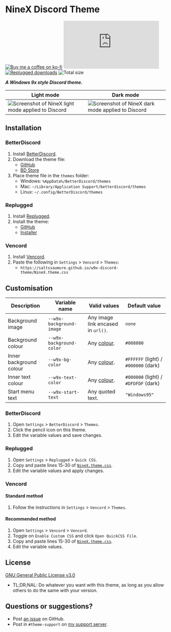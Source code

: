 [screenshot]: https://user-images.githubusercontent.com/29710355/231909312-bf3786dc-317a-40c4-909b-b5dc58093b15.png
[light]: https://user-images.githubusercontent.com/29710355/231909647-72871e7f-8763-4174-9c71-5f1bb7d401bc.png
[dark]: https://user-images.githubusercontent.com/29710355/231909520-b24c4301-2d90-4c6c-9e5d-ca9ce20e3ba6.png

[css-color]:        https://developer.mozilla.org/en-US/docs/Web/CSS/color_value
[discord]:          https://discord.gg/uy8nKQVatp

[BetterDiscord]:    https://betterdiscord.app/
[Replugged]:        https://replugged.dev/
[Vencord]:          https://github.com/Vendicated/Vencord

[shield-donate]:    https://img.shields.io/badge/Donate-ko--fi-orange?style=flat-square&logo=kofi&logoColor=orange
[ko-fi]:            https://ko-fi.com/saltssaumure "Buy me a coffee!"

[shield-total-dl]:  https://img.shields.io/github/downloads/Saltssaumure/w9x-discord-theme/NineX.theme.css?color=purple&label=BD%20GitHub%20downloads&style=flat-square
[shield-asar-dl]:   https://img.shields.io/github/downloads/Saltssaumure/w9x-discord-theme/net.saltssaumure.NineX.asar?color=purple&label=Replugged%20downloads&style=flat-square
[shield-repo-size]: https://img.shields.io/github/repo-size/saltssaumure/w9x-discord-theme?style=flat-square "Total size"

[license]:          https://github.com/Saltssaumure/w9x-discord-theme/blob/main/LICENSE
[issues]:           https://github.com/Saltssaumure/w9x-discord-theme/issues
[.theme.css]:       https://github.com/Saltssaumure/w9x-discord-theme/blob/main/NineX.theme.css

[release-gh]:       https://github.com/Saltssaumure/w9x-discord-theme/releases/latest "Latest release"
[release-bd]:       https://betterdiscord.app/theme/?id=823 "BetterDiscord store page"
[release-rp]:       https://replugged.dev/install?identifier=Saltssaumure/w9x-discord-theme&source=github "Replugged addon installer"

# NineX Discord Theme
[![Buy me a coffee on ko-fi][shield-donate]][ko-fi]
[![BetterDiscord GitHub downloads][shield-total-dl]][release-gh]
[![Replugged downloads][shield-asar-dl]][release-rp]
![Total size][shield-repo-size]

***A Windows 9x style Discord theme.***

| Light mode                                                  | Dark mode                                                 |
| ----------------------------------------------------------- | --------------------------------------------------------- |
| ![Screenshot of NineX light mode applied to Discord][light] | ![Screenshot of NineX dark mode applied to Discord][dark] |

## Installation

### BetterDiscord
1. Install [BetterDiscord][BetterDiscord].
2. Download the theme file:
    - [GitHub][release-gh]
    - [BD Store][release-bd]
3. Place theme file in the `themes` folder:
    - Windows: `%AppData%/BetterDiscord/themes`
    - Mac: `~/Library/Application Support/betterdiscord/themes`
    - Linux: `~/.config/BetterDiscord/themes`

### Replugged
1. Install [Replugged][Replugged].
2. Install the theme:
    - [GitHub][release-gh]
    - [Installer][release-rp]

### Vencord
1. Install [Vencord][Vencord].
2. Paste the following in `Settings` > `Vencord` > `Themes`:
    - `https://saltssaumure.github.io/w9x-discord-theme/NineX.theme.css`

## Customisation

| Description             | Variable name            | Valid values                       | Default value                        |
| ----------------------- | ------------------------ | ---------------------------------- | ------------------------------------ |
| Background image        | `--w9x-background-image` | Any image link encased in `url()`. | `none`                               |
| Background colour       | `--w9x-background-color` | Any [colour][css-color].           | `#008080`                            |
| Inner background colour | `--w9x-bg-color`         | Any [colour][css-color].           | `#FFFFFF` (light) / `#000000` (dark) |
| Inner text colour       | `--w9x-text-color`       | Any [colour][css-color].           | `#000000` (light) / `#DFDFDF` (dark) |
| Start menu text         | `--w9x-start-text`       | Any quoted text.                   | `"Windows95"`                        |

### BetterDiscord
1. Open `Settings` > `BetterDiscord` > `Themes`.
2. Click the pencil icon on this theme.
3. Edit the variable values and save changes.

### Replugged
1. Open `Settings` > `Replugged` > `Quick CSS`.
2. Copy and paste lines 15-30 of [`NineX.theme.css`][.theme.css].
3. Edit the variable values and apply changes.

### Vencord
#### Standard method
1. Follow the instructions in `Settings` > `Vencord` > `Themes`.
#### Recommended method
1. Open `Settings` > `Vencord` > `Vencord`.
2. Toggle on `Enable Custom CSS` and click `Open QuickCSS File`.
3. Copy and paste lines 15-30 of [`NineX.theme.css`][.theme.css].
4. Edit the variable values.
 
## License
[GNU General Public License v3.0][license]
- <span title="Too long; didn't read; not a lawyer">TL;DR;NAL</span>: Do whatever you want with this theme, as long as you allow others to do the same with your version.

## Questions or suggestions?
- Post [an issue][issues] on GitHub.
- Post in `#theme-support` on [my support server][discord].
